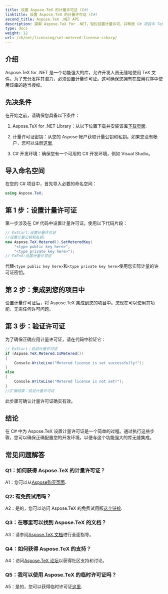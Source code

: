 ```yaml
---
title: 设置 Aspose.TeX 的计量许可证 (C#)
linktitle: 设置 Aspose.TeX 的计量许可证 (C#)
second_title: Aspose.TeX .NET API
description: 探索 Aspose.TeX for .NET，轻松设置计量许可，并释放 C# 项目中 TeX 文件操作的全部潜力。
type: docs
weight: 12
url: /zh/net/licensing/set-metered-license-csharp/
---
```

## 介绍

Aspose.TeX for .NET 是一个功能强大的库，允许开发人员无缝地使用 TeX 文件。为了充分发挥其潜力，必须设置计量许可证。这可确保您拥有在应用程序中使用该库的适当授权。

## 先决条件

在开始之前，请确保您具备以下条件：

1.  Aspose.TeX for .NET Library：从以下位置下载并安装该库[下载页面](https://releases.aspose.com/tex/net/).

2. 计量许可证密钥：从您的 Aspose 帐户获取计量公钥和私钥。如果您没有帐户，您可以注册[这里](https://purchase.aspose.com/buy).

3. C# 开发环境：确保您有一个可用的 C# 开发环境，例如 Visual Studio。

## 导入命名空间

在您的 C# 项目中，首先导入必要的命名空间：

```csharp
using Aspose.TeX;
```

## 第 1 步：设置计量许可证

第一步涉及在 C# 代码中设置计量许可证。使用以下代码片段：

```csharp
// ExStart:设置计量许可证
//设置计量公钥和私钥。
new Aspose.TeX.Metered().SetMeteredKey(
    "<type public key here>",
    "<type private key here>");
// ExEnd:设置计量许可证
```

代替`<type public key here>`和`<type private key here>`使用您实际计量的许可证密钥。

## 第 2 步：集成到您的项目中

设置计量许可证后，将 Aspose.TeX 集成到您的项目中。您现在可以使用其功能，无需任何许可问题。

## 第 3 步：验证许可证

为了确保正确应用计量许可证，请在代码中验证它：

```csharp
// ExStart：验证计量许可证
if (Aspose.TeX.Metered.IsMetered())
{
    Console.WriteLine("Metered license is set successfully!");
}
else
{
    Console.WriteLine("Metered license is not set!");
}
//扩展结束：验证计量许可证
```

此步骤可确认计量许可证确实有效。

## 结论

在 C# 中为 Aspose.TeX 设置计量许可证是一个简单的过程。通过执行这些步骤，您可以确保正确配置您的开发环境，以便与这个功能强大的库无缝集成。

## 常见问题解答

### Q1：如何获得 Aspose.TeX 的计量许可证？

 A1：您可以从[Aspose购买页面](https://purchase.aspose.com/buy).

### Q2: 有免费试用吗？

A2：是的，您可以访问 Aspose.TeX 的免费试用版[这个链接](https://releases.aspose.com/).

### Q3：在哪里可以找到 Aspose.TeX 的文档？

 A3：请参阅[Aspose.TeX 文档](https://reference.aspose.com/tex/net/)进行全面指导。

### Q4：如何获得 Aspose.TeX 的支持？

 A4：访问[Aspose.TeX 论坛](https://forum.aspose.com/c/tex/47)以获得社区支持和讨论。

### Q5：我可以使用 Aspose.TeX 的临时许可证吗？

 A5：是的，您可以获得临时许可证[这里](https://purchase.aspose.com/temporary-license/).